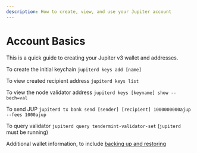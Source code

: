 ```yaml
---
description: How to create, view, and use your Jupiter account
---
```


# Account Basics

This is a quick guide to creating your Jupiter v3 wallet and addresses.&#x20;

To create the initial keychain `jupiterd keys add [name]`

To view created recipient address `jupiterd keys list`

To view the node validator address `jupiterd keys [keyname] show --bech=val`

To send JUP `jupiterd tx bank send [sender] [recipient] 1000000000ajup --fees 1000ajup`

To query validator `jupiterd query tendermint-validator-set` (`jupiterd` must be running)

Additional wallet information, to include [backing up and restoring](https://docs.evmos.org/users/wallets/backup.html)
